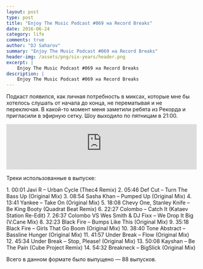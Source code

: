 ```yaml
---
layout: post
type: post
title: "Enjoy The Music Podcast #069 на Record Breaks"
date: 2016-06-24
category: life
comments: true
author: "DJ Saharov"
summary: "Enjoy The Music Podcast #069 на Record Breaks"
header-img: /assets/png/six-years/header.png
excerpt: |
    Enjoy The Music Podcast #069 на Record Breaks
description: |
    Enjoy The Music Podcast #069 на Record Breaks
---
```


<p>
<span class="firstcharacter">П</span>одкаст появился, как личная потребность в миксах, которые мне бы хотелось слушать от начала до конца, не перематывая и не переключая. В какой-то момент меня заметили ребята из Рекорда и пригласили в эфирную сетку. Шоу выходило по пятницам в 21:00.
</p>

<iframe width="100%" height="120" src="https://player-widget.mixcloud.com/widget/iframe/?hide_cover=1&feed=%2Fdjsaharovofficial%2Fenjoy-the-music-podcast-069%2F" frameborder="0" allow="encrypted-media; fullscreen; autoplay; idle-detection; speaker-selection; web-share;" ></iframe>

<p>Треки использованные в выпуске:</p>
1. 00:01 Javi R – Urban Cycle (Thec4 Remix)
2. 05:46 Def Cut – Turn The Bass Up (Original Mix)
3. 08:54 Sasha Khan – Pumped Up (Original Mix)
4. 13:41 Yankee – Take On (Original Mix)
5. 18:08 Chevy One, Stanley Knife – Be King Booty (Quadrat Beat Remix)
6. 22:27 Colombo – Catch It (Kataev Station Re-Edit)
7. 26:37 Colombo VS Wes Smith & DJ Fixx – We Drop It Big (V.Cane Mix)
8. 32:23 Black Fire – Bumps Like This (Original Mix)
9. 35:18 Black Fire – Girls That Go Boom (Original Mix)
10. 38:40 Tone Abstract – Bassline Hunger (Original Mix)
11. 41:57 Under Break – Flow (Original Mix)
12. 45:34 Under Break – Stop, Please! (Original Mix)
13. 50:08 Kayshan – Be The Pain (Cube Project Remix)
14. 54:32 Breakneck – BigSlick (Original Mix)

<p>Всего в данном формате было выпущено &mdash; 88 выпусков.</p>